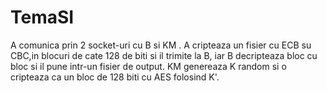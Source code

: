 # TemaSI
A comunica prin 2 socket-uri cu B si KM . 
A cripteaza un fisier cu ECB su CBC,in blocuri 
de cate 128 de biti si il trimite la B,
iar B decripteaza bloc cu bloc si il pune intr-un 
fisier de output. KM genereaza K random si o 
cripteaza ca un bloc de 128 biti cu AES folosind K'.


